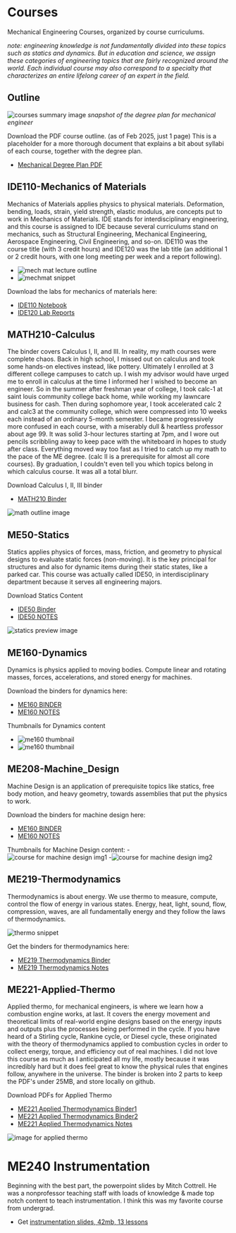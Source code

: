 # Courses
Mechanical Engineering Courses, organized by course curriculums.

_note: engineering knowledge is not fundamentally divided into these topics such as statics and dynamics. But in education and science, we assign these categories of engineering topics that are fairly recognized around the world.  Each individual course may also correspond to a specialty that characterizes an entire lifelong career of an expert in the field._

## Outline
![courses summary image](img/img_degreePlan.jpg)
_snapshot of the degree plan for mechanical engineer_

Download the PDF course outline. (as of Feb 2025, just 1 page) This is a placeholder for a more thorough document that explains a bit about syllabi of each course, together with the degree plan.
* [Mechanical Degree Plan PDF](https://raw.githubusercontent.com/dmalawey/openME/main/docs/2008_ME_degreePlan.pdf)

## IDE110-Mechanics of Materials
Mechanics of Materials applies physics to physical materials.  Deformation, bending, loads, strain, yield strength, elastic modulus, are concepts put to work in Mechanics of Materials.  IDE stands for interdisciplinary engineering, and this course is assigned to IDE because several curriculums stand on mechanics, such as Structural Engineering, Mechanical Engineering, Aerospace Engineering, Civil Engineering, and so-on.  IDE110 was the course title (with 3 credit hours) and IDE120 was the lab title (an additional 1 or 2 credit hours, with one long meeting per week and a report following).

- ![mech mat lecture outline](img/course_ide110.jpg)
- ![mechmat snippet](img/course_ide120.jpg)

Download the labs for mechanics of materials here:
* [IDE110 Notebook](https://raw.githubusercontent.com/dmalawey/openME/main/docs/IDE110_Mechanics_Notes.pdf)
* [IDE120 Lab Reports](https://raw.githubusercontent.com/dmalawey/openME/main/docs/IDE120_labs.pdf)

## MATH210-Calculus
The binder covers Calculus I, II, and III.  In reality, my math courses were complete chaos.  Back in high school, I missed out on calculus and took some hands-on electives instead, like pottery. Ultimately I enrolled at 3 different college campuses to catch up.   I wish my advisor would have urged me to enroll in calculus at the time I informed her I wished to become an engineer.  So in the summer after freshman year of college, I took calc-1 at saint louis community college back home, while working my lawncare business for cash.  Then during sophomore year, I took accelerated calc 2 and calc3 at the community college, which were compressed into 10 weeks each instead of an ordinary 5-month semester.  I became progressively more confused in each course, with a miserably dull & heartless professor about age 99.  It was solid 3-hour lectures starting at 7pm, and I wore out pencils scribbling away to keep pace with the whiteboard in hopes to study after class.  Everything moved way too fast as I tried to catch up my math to the pace of the ME degree.  (calc II is a prerequisite for almost all core courses).  By graduation, I couldn't even tell you which topics belong in which calculus course.  It was all a total blurr.

Download Calculus I, II, III binder
* [MATH210 Binder](https://raw.githubusercontent.com/dmalawey/openME/main/docs/MATH210_calculus_binder.pdf)

![math outline image](img/course_math210.jpg)

## ME50-Statics
Statics applies physics of forces, mass, friction, and geometry to physical designs to evaluate static forces (non-moving).  It is the key principal for structures and also for dynamic items during their static states, like a parked car. This course was actually called IDE50, in interdisciplinary department because it serves all engineering majors. 

Download Statics Content
* [IDE50 Binder](https://raw.githubusercontent.com/dmalawey/openME/main/docs/IDE50_StaticsBinder.pdf)
* [IDE50 NOTES](https://raw.githubusercontent.com/dmalawey/openME/main/docs/IDE50_StaticsNotes.pdf)

![statics preview image](img/course_ide50.jpg)

## ME160-Dynamics
Dynamics is physics applied to moving bodies.  Compute linear and rotating masses, forces, accelerations, and stored energy for machines.

Download the binders for dynamics here:
* [ME160 BINDER](https://raw.githubusercontent.com/dmalawey/openME/main/docs/ME160_Dynamics_Binder.pdf)
* [ME160 NOTES](https://raw.githubusercontent.com/dmalawey/openME/main/docs/ME160_Dynamics_Notes.pdf)

Thumbnails for Dynamics content
- ![me160 thumbnail](img/course_dynamics1.jpg)
- ![me160 thumbnail](img/course_dynamics2.jpg)

## ME208-Machine_Design
Machine Design is an application of prerequisite topics like statics, free body motion, and heavy geometry, towards assemblies that put the physics to work.

Download the binders for machine design here:
* [ME160 BINDER](https://raw.githubusercontent.com/dmalawey/openME/main/docs/ME208_machine_design_binder.pdf)
* [ME160 NOTES](https://raw.githubusercontent.com/dmalawey/openME/main/docs/ME208_machine_design_notes.pdf)

Thumbnails for Machine Design content:
-![course for machine design img1](img/course_machinedesign1.jpg)
-![course for machine design img2](img/course_machinedesign2.jpg)

## ME219-Thermodynamics
Thermodynamics is about energy.  We use thermo to measure, compute, control the flow of energy in various states.  Energy, heat, light, sound, flow, compression, waves, are all fundamentally energy and they follow the laws of thermodynamics.

![thermo snippet](img/course_me219.jpg)

Get the binders for thermodynamics here:
* [ME219 Thermodynamics Binder](https://raw.githubusercontent.com/dmalawey/openME/main/docs/ME219_Thermo_Binder.pdf) 
* [ME219 Thermodynamics Notes](https://raw.githubusercontent.com/dmalawey/openME/main/docs/ME219_Thermo_Notes.pdf)

## ME221-Applied-Thermo
Applied thermo, for mechanical engineers, is where we learn how a combustion engine works, at last.  It covers the energy movement and theoretical limits of real-world engine designs based on the energy inputs and outputs plus the processes being performed in the cycle.  If you have heard of a Stirling cycle, Rankine cycle, or Diesel cycle, these originated with the theory of thermodynamics applied to combustion cycles in order to collect energy, torque, and efficiency out of real machines.  I did not love this course as much as I anticipated all my life, mostly because it was incredibly hard but it does feel great to know the physical rules that engines follow, anywhere in the universe.   The binder is broken into 2 parts to keep the PDF's under 25MB, and store locally on github.

Download PDFs for Applied Thermo
* [ME221 Applied Thermodynamics Binder1](https://raw.githubusercontent.com/dmalawey/openME/main/docs/ME221_applied_thermo_binder1.pdf)
* [ME221 Applied Thermodynamics Binder2](https://raw.githubusercontent.com/dmalawey/openME/main/docs/ME221_applied_thermo_binder2.pdf) 
* [ME221 Applied Thermodynamics Notes](https://raw.githubusercontent.com/dmalawey/openME/main/docs/ME221_applied_thermo_notes.pdf)

![image for applied thermo](img/course_appliedThermo.jpg)


# ME240 Instrumentation
Beginning with the best part, the powerpoint slides by Mitch Cottrell.  He was a nonprofessor teaching staff with loads of knowledge & made top notch content to teach instrumentation.  I think this was my favorite course from undergrad.
* Get [instrumentation slides, 42mb, 13 lessons](https://lobfile.com/file/SQ8Dhsza.zip)
